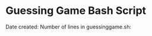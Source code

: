 # Guessing Game Bash Script
Date created: <insert date>
Number of lines in guessinggame.sh: <insert lines>
